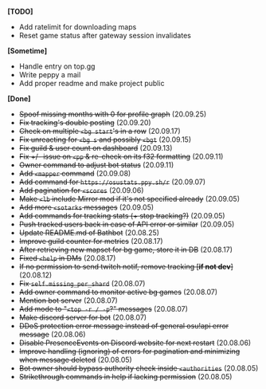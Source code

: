 
**[TODO]**
- Add ratelimit for downloading maps
- Reset game status after gateway session invalidates

**[Sometime]**
- Handle entry on top.gg
- Write peppy a mail
- Add proper readme and make project public

**[Done]**
- ~~Spoof missing months with 0 for profile graph~~ (20.09.25)
- ~~Fix tracking's double posting~~ (20.09.20)
- ~~Check on multiple `<bg start`'s in a row~~ (20.09.17)
- ~~Fix unreacting for `<bg s` and possibly `<bgt`~~ (20.09.15)
- ~~Fix guild & user count on dashboard~~ (20.09.13)
- ~~Fix +/- issue on `<pp` & re-check on its f32 formatting~~ (20.09.11)
- ~~Owner command to adjust bot status~~ (20.09.11)
- ~~Add `<mapper` command~~ (20.09.08)
- ~~Add command for `https://osustats.ppy.sh/r`~~ (20.09.07)
- ~~Add pagination for `<scores`~~ (20.09.06)
- ~~Make `<lb` include Mirror mod if it's not specified already~~ (20.09.05)
- ~~Add more `<sotarks` messages~~ (20.09.05)
- ~~Add commands for tracking stats (+ stop tracking?)~~ (20.09.05)
- ~~Push tracked users back in case of API error or similar~~ (20.09.05)
- ~~Update README.md of Bathbot~~ (20.08.25)
- ~~Improve guild counter for metrics~~ (20.08.17)
- ~~After retrieving new mapset for bg game, store it in DB~~ (20.08.17)
- ~~Fixed `<help` in DMs~~ (20.08.17)
- ~~If no permission to send twitch notif, remove tracking [__if not dev__]~~ (20.08.12)
- ~~Fix `self.missing_per_shard`~~ (20.08.07)
- ~~Add owner command to monitor active bg games~~ (20.08.07)
- ~~Mention bot server~~ (20.08.07)
- ~~Add mode to "`<top -r / -p`?" messages~~ (20.08.07)
- ~~Make discord server for bot~~ (20.08.07)
- ~~DDoS protection error message instead of general osu!api error message~~ (20.08.06)
- ~~Disable PresenceEvents on Discord website for next restart~~ (20.08.06)
- ~~Improve handling (ignoring) of errors for pagination and minimizing when message deleted~~ (20.08.05)
- ~~Bot owner should bypass authority check inside `<authorities`~~ (20.08.05)
- ~~Strikethrough commands in help if lacking permission~~ (20.08.05)